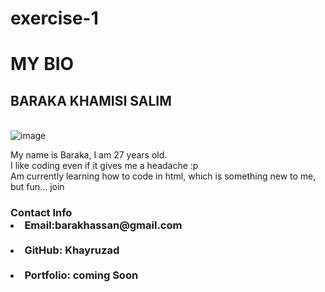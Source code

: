 # exercise-1
<!DOCTYPE html>
<html lang="en">
<head>
    <meta charset="UTF-8">
    <meta name="viewport" content="width=device-width, initial-scale=1.0">
    <meta http-equiv="X-UA-Compatible" content="ie=edge">
    <title>Document</title>
</head>
<body>
    <!--my heading-->
  <h1> MY BIO </h1>  
  <h2>BARAKA KHAMISI SALIM</h2>
    <br>

<img src="https://via.placeholder.com/200x0" alt="image">
  <br>
  <p>
      My name is Baraka, I am 27 years old. 
      <br> I like coding even if it gives me a headache :p <br>
      Am currently learning how to code in html, which is something new to me, but fun... join <on class=""></on>
  </p>

<h3>
    Contact Info <br>
    <li> Email:barakhassan@gmail.com</li><br>
    <li>GitHub: Khayruzad</li> <br>
    <li>Portfolio: coming Soon</li>
</h3>
</body>
</html>

